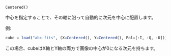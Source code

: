 ```
Centered()
```

中心を指定することで、その軸に沿って自動的に次元を中心に配置します。

例:

```julia
cube = load("abc.fits", (X=Centered(), Y=Centered(), Pol=[:I, :Q, :U]))
```

この場合、cubeはX軸とY軸の両方で画像の中心が0になる次元を持ちます。
